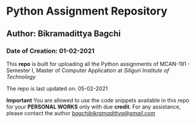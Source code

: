 # Python Assignment Repository
## Author: Bikramadittya Bagchi
### Date of Creation: 01-02-2021

This **repo** is built for uploading all the Python assignments of MCAN-191 - Semester I, Master of Computer Application at *Siliguri Institute of Technology*

The repo is last updated on: 05-02-2021

**Important**
You are allowed to use the code snippets available in this repo for your **PERSONAL WORKS** only with due **credit**.
For any assistance, please contact the author *bagchibikramadittya@gmail.com*
